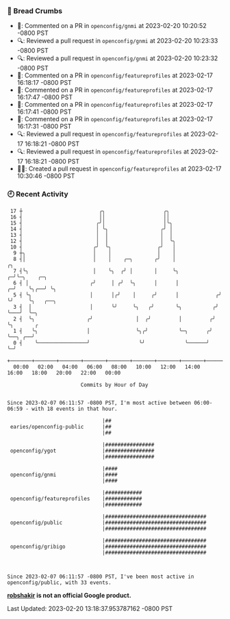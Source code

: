 ### 🍞 Bread Crumbs

 * 💬: Commented on a PR in  `openconfig/gnmi` at 2023-02-20 10:20:52 -0800 PST
 * 🔍: Reviewed a pull request in  `openconfig/gnmi` at 2023-02-20 10:23:33 -0800 PST
 * 🔍: Reviewed a pull request in  `openconfig/gnmi` at 2023-02-20 10:23:32 -0800 PST
 * 💬: Commented on a PR in  `openconfig/featureprofiles` at 2023-02-17 16:18:17 -0800 PST
 * 💬: Commented on a PR in  `openconfig/featureprofiles` at 2023-02-17 16:17:47 -0800 PST
 * 💬: Commented on a PR in  `openconfig/featureprofiles` at 2023-02-17 16:17:41 -0800 PST
 * 💬: Commented on a PR in  `openconfig/featureprofiles` at 2023-02-17 16:17:31 -0800 PST
 * 🔍: Reviewed a pull request in  `openconfig/featureprofiles` at 2023-02-17 16:18:21 -0800 PST
 * 🔍: Reviewed a pull request in  `openconfig/featureprofiles` at 2023-02-17 16:18:21 -0800 PST
 * ✍🏼: Created a pull request in `openconfig/featureprofiles` at 2023-02-17 10:30:46 -0800 PST

### 🕘 Recent Activity
```
 17 ┼                         ╭╮                   ╭╮
 16 ┤                         ││                   ││
 15 ┤                        ╭╯│                   │╰╮
 14 ┤                        │ ╰╮                 ╭╯ │
 13 ┤                        │  │                 │  │
 12 ┤                        │  │                 │  ╰╮
 10 ┤                       ╭╯  ╰╮               ╭╯   │
  9 ┼╮                      │    │               │    │
  8 ┤│                      │    │    ╭─╮       ╭╯    │                  ╭╮
  7 ┤╰╮                     │    ╰╮  ╭╯ │       │     ╰╮               ╭─╯╰─╮    ╭─╮
  6 ┤ │                    ╭╯     │ ╭╯  ╰╮      │      │             ╭─╯    ╰╮╭──╯ ╰╮
  5 ┤ ╰╮                   │      │╭╯    │     ╭╯      │            ╭╯       ╰╯     ╰╮   ╭──╮
  3 ┤  │                   │      ╰╯     ╰╮   ╭╯       ╰╮          ╭╯                ╰───╯  ╰─╮
  2 ┤  ╰╮                 ╭╯              │  ╭╯         │         ╭╯                          ╰╮       ╭
  1 ┤   ╰╮                │               ╰╮╭╯          ╰─╮      ╭╯                            ╰──╮ ╭──╯
  0 ┤    ╰────────────────╯                ╰╯             ╰──────╯                                ╰─╯
    +───────+───────+───────+───────+───────+───────+───────+───────+───────+───────+───────+───────+────
  00:00   02:00   04:00   06:00   08:00   10:00   12:00   14:00   16:00   18:00   20:00   22:00   00:00   

						Commits by Hour of Day


Since 2023-02-07 06:11:57 -0800 PST, I'm most active between 06:00-06:59 - with 18 events in that hour.

```



```
                               |##
 earies/openconfig-public      |##
                               |##

                               |################
 openconfig/ygot               |################
                               |################

                               |####
 openconfig/gnmi               |####
                               |####

                               |############
 openconfig/featureprofiles    |############
                               |############

                               |#################################
 openconfig/public             |#################################
                               |#################################

                               |#################################
 openconfig/gribigo            |#################################
                               |#################################



Since 2023-02-07 06:11:57 -0800 PST, I've been most active in openconfig/public, with 33 events.

```
**[robshakir](mailto:robjs@google.com) is not an official Google product.**  


Last Updated: 2023-02-20 13:18:37.953787162 -0800 PST
